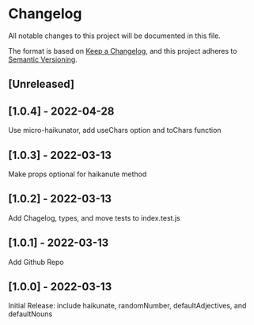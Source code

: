 # Changelog
All notable changes to this project will be documented in this file.

The format is based on [Keep a Changelog](https://keepachangelog.com/en/1.0.0/),
and this project adheres to [Semantic Versioning](https://semver.org/spec/v2.0.0.html).

## [Unreleased]

## [1.0.4] - 2022-04-28
Use micro-haikunator, add useChars option and toChars function

## [1.0.3] - 2022-03-13
Make props optional for haikanute method

## [1.0.2] - 2022-03-13
Add Chagelog, types, and move tests to index.test.js

## [1.0.1] - 2022-03-13
Add Github Repo

## [1.0.0] - 2022-03-13
Initial Release: include haikunate, randomNumber, defaultAdjectives, and defaultNouns
